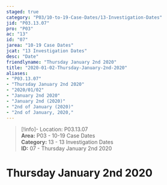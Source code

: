 ```yaml
---  
staged: true  
category: "P03/10-to-19-Case-Dates/13-Investigation-Dates"  
jid: "P03.13.07"  
pro: "P03"  
ac: "13"  
id: "07"  
jarea: "10-19 Case Dates"  
jcat: "13 Investigation Dates"  
desc: "Date"  
friendlyname: "Thursday January 2nd 2020"  
title: "2020-01-02-Thursday-January-2nd-2020"  
aliases:   
- "P03.13.07"  
- "Thursday January 2nd 2020"  
- "2020/01/02"  
- "January 2nd 2020"  
- "January 2nd (2020)"  
- "2nd of January (2020)"  
- "2nd of January, 2020,"  
---  
```

>[!info]- Location: P03.13.07  
>**Area:** P03 - 10-19 Case Dates  
>**Category:** 13 - 13 Investigation Dates  
>**ID:** 07 - Thursday January 2nd 2020  
  
# Thursday January 2nd 2020  
